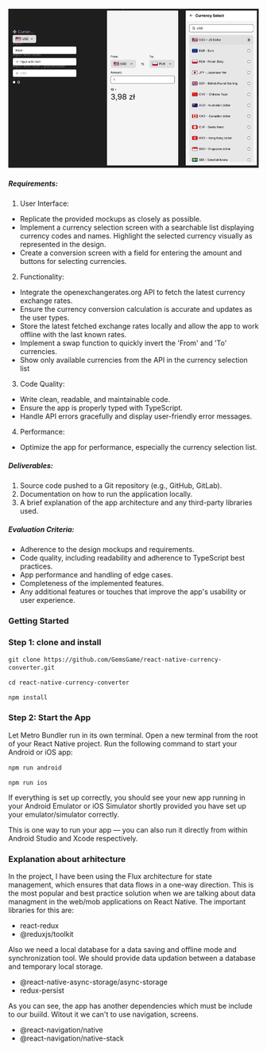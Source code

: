 ![Alt text](image.png)
##### Requirements:
1. User Interface:
* Replicate the provided mockups as closely as possible.
* Implement a currency selection screen with a searchable list displaying currency codes and
names. Highlight the selected currency visually as represented in the design.
* Create a conversion screen with a field for entering the amount and buttons for selecting
currencies.
2. Functionality:
* Integrate the openexchangerates.org API to fetch the latest currency exchange rates.
* Ensure the currency conversion calculation is accurate and updates as the user types.
* Store the latest fetched exchange rates locally and allow the app to work offline with the last
known rates.
* Implement a swap function to quickly invert the 'From' and 'To' currencies.
* Show only available currencies from the API in the currency selection list
3. Code Quality:
* Write clean, readable, and maintainable code.
* Ensure the app is properly typed with TypeScript.
* Handle API errors gracefully and display user-friendly error messages.
4. Performance:
* Optimize the app for performance, especially the currency selection list.

##### Deliverables:
1. Source code pushed to a Git repository (e.g., GitHub, GitLab).
2. Documentation on how to run the application locally.
3. A brief explanation of the app architecture and any third-party libraries used.

##### Evaluation Criteria:

* Adherence to the design mockups and requirements.
* Code quality, including readability and adherence to TypeScript best practices.
* App performance and handling of edge cases.
* Completeness of the implemented features.
* Any additional features or touches that improve the app's usability or user experience.

### Getting Started

### Step 1: clone and install

```
git clone https://github.com/GemsGame/react-native-currency-converter.git
```
```
cd react-native-currency-converter
```
```
npm install
```
### Step 2: Start the App
Let Metro Bundler run in its own terminal. Open a new terminal from the root of your React Native project. Run the following command to start your Android or iOS app:

```
npm run android
```
```
npm run ios
```

If everything is set up correctly, you should see your new app running in your Android Emulator or iOS Simulator shortly provided you have set up your emulator/simulator correctly.

This is one way to run your app — you can also run it directly from within Android Studio and Xcode respectively.


### Explanation about arhitecture

In the project, I have been using the Flux architecture for state management, which ensures that data flows in a one-way direction. This is the most popular and best practice solution when we are talking about data managment in the web/mob applications on React Native. The important libraries for this are: 

* react-redux
* @reduxjs/toolkit

Also we need a local database for a data saving and offline mode and synchronization tool. We should provide data updation between a database and temporary local storage. 

* @react-native-async-storage/async-storage
* redux-persist

As you can see, the app has another dependencies which must be include to our buiild. Witout it we can't to use navigation, screens.

* @react-navigation/native
* @react-navigation/native-stack


